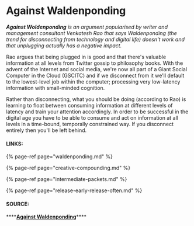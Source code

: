 # Against Waldenponding

_**Against Woldenponding** is an argument popularised by writer and management consultant Venkatesh Rao that says Waldenponding \(the trend for disconnecting from technology and digital life\) doesn't work and that unplugging actually has a negative impact._ 

Rao argues that being plugged in is good and that there's valuable information at all levels from Twitter gossip to philosophy books. With the advent of the Internet and social media, we're now all part of a Giant Social Computer in the Cloud \(GSCITC\) and if we disconnect from it we'll default to the lowest-level job within the computer; processing very low-latency information with small-minded cognition. 

Rather than disconnecting, what you should be doing \(according to Rao\) is learning to float between consuming information at different levels of latency and train your attention accordingly. In order to be successful in the digital age you have to be able to consume and act on information at all levels in a time-bound, temporally constrained way. If you disconnect entirely then you'll be left behind. 

#### LINKS: 

{% page-ref page="waldenponding.md" %}

{% page-ref page="creative-compounding.md" %}

{% page-ref page="intermediate-packets.md" %}

{% page-ref page="release-early-release-often.md" %}

#### SOURCE: 

\*\*\*\*[**Against Waldenponding**](https://breakingsmart.substack.com/p/against-waldenponding)\*\*\*\*

